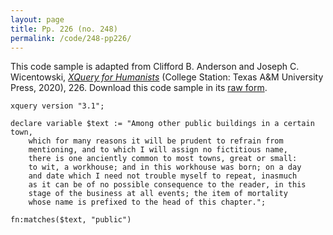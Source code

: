 ```yaml
---
layout: page
title: Pp. 226 (no. 248)
permalink: /code/248-pp226/
---
```


This code sample is adapted from Clifford B. Anderson and Joseph C. Wicentowski, 
[_XQuery for Humanists_](/) (College Station: Texas A&M University Press, 2020), 226. 
Download this code sample in its [raw form](/code/248-pp226/248-pp226.xq).

```xquery
xquery version "3.1";

declare variable $text := "Among other public buildings in a certain town,
    which for many reasons it will be prudent to refrain from
    mentioning, and to which I will assign no fictitious name,
    there is one anciently common to most towns, great or small:
    to wit, a workhouse; and in this workhouse was born; on a day
    and date which I need not trouble myself to repeat, inasmuch
    as it can be of no possible consequence to the reader, in this
    stage of the business at all events; the item of mortality
    whose name is prefixed to the head of this chapter.";

fn:matches($text, "public")
```  
